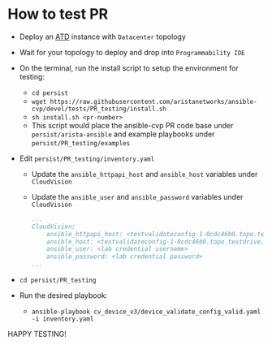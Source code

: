 # How to test PR

- Deploy an [ATD](http://testdrive.arista.com) instance with `Datacenter` topology
- Wait for your topology to deploy and drop into `Programmability IDE`
- On the terminal, run the install script to setup the environment for testing:
  - `cd persist`
  - `wget https://raw.githubusercontent.com/aristanetworks/ansible-cvp/devel/tests/PR_testing/install.sh`
  - `sh install.sh <pr-number>`
  - This script would place the ansible-cvp PR code base under `persist/arista-ansible` and example playbooks under `persist/PR_testing/examples`
- Edit `persist/PR_testing/inventory.yaml`
  - Update the `ansible_httpapi_host` and `ansible_host` variables under `CloudVision`
  - Update the `ansible_user` and `ansible_password` variables under `CloudVision`

    ```yaml
    ...
    CloudVision:
        ansible_httpapi_host: <testvalidateconfig-1-0cdc46b0.topo.testdrive.arista.com>
        ansible_host: <testvalidateconfig-1-0cdc46b0.topo.testdrive.arista.com>
        ansible_user: <lab credential username>
        ansible_password: <lab credential password>
    ...
    ```

- `cd persist/PR_testing`
- Run the desired playbook:
  - `ansible-playbook cv_device_v3/device_validate_config_valid.yaml -i inventory.yaml`

HAPPY TESTING!
